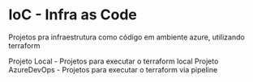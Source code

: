 # IoC - Infra as Code

Projetos pra infraestrutura como código em ambiente azure, utilizando terraform

Projeto Local - Projetos para executar o terraform local 
Projeto AzureDevOps - Projetos para executar o terraform via pipeline 

